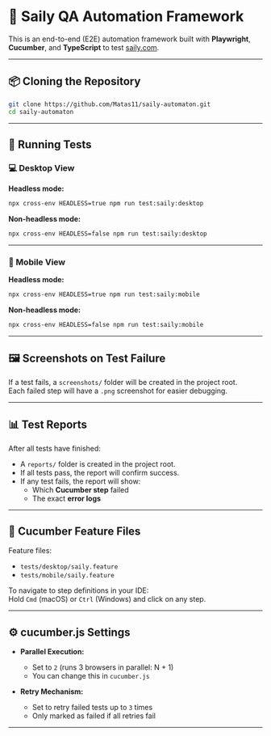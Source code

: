 # 🚀 Saily QA Automation Framework

This is an end-to-end (E2E) automation framework built with **Playwright**, **Cucumber**, and **TypeScript** to test [saily.com](https://saily.com).

---

## 📦 Cloning the Repository

```bash
git clone https://github.com/Matas11/saily-automaton.git
cd saily-automaton
```

---

## 🧪 Running Tests

### 💻 Desktop View

**Headless mode:**
```bash
npx cross-env HEADLESS=true npm run test:saily:desktop
```

**Non-headless mode:**
```bash
npx cross-env HEADLESS=false npm run test:saily:desktop
```

---

### 📱 Mobile View

**Headless mode:**
```bash
npx cross-env HEADLESS=true npm run test:saily:mobile
```

**Non-headless mode:**
```bash
npx cross-env HEADLESS=false npm run test:saily:mobile
```

---

## 🖼️ Screenshots on Test Failure

If a test fails, a `screenshots/` folder will be created in the project root.  
Each failed step will have a `.png` screenshot for easier debugging.

---

## 📊 Test Reports

After all tests have finished:

- A `reports/` folder is created in the project root.
- If all tests pass, the report will confirm success.
- If any test fails, the report will show:
  - Which **Cucumber step** failed
  - The exact **error logs**

---

## 🥒 Cucumber Feature Files

Feature files:

- `tests/desktop/saily.feature`
- `tests/mobile/saily.feature`

To navigate to step definitions in your IDE:  
Hold `Cmd` (macOS) or `Ctrl` (Windows) and click on any step.

---

## ⚙️ cucumber.js Settings

- **Parallel Execution:**
  - Set to `2` (runs 3 browsers in parallel: N + 1)
  - You can change this in `cucumber.js`

- **Retry Mechanism:**
  - Set to retry failed tests up to `3` times
  - Only marked as failed if all retries fail

---